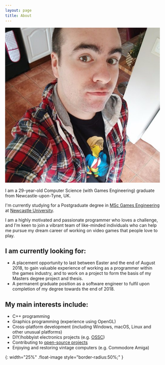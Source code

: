```yaml
---
layout: page
title: About
---
```


![me]

I am a 29-year-old Computer Science (with Games Engineering) graduate from Newcastle-upon-Tyne, UK.

I'm currently studying for a Postgraduate degree in [MSc Games Engineering](http://www.ncl.ac.uk/postgraduate/courses/degrees/computer-game-engineering-msc/) at [Newcastle University](http://www.ncl.ac.uk/).

I am a highly motivated and passionate programmer who loves a challenge, and I'm keen to join a vibrant team of like-minded individuals who can help me pursue my dream career of working on video games that people love to play.

## I am currently looking for:
  * A placement opportunity to last between Easter and the end of August 2018, to gain valuable experience of working as a programmer within the games industry, and to work on a project to form the basis of my Masters degree project and thesis.
  * A permanent graduate position as a software engineer to fulfil upon completion of my degree towards the end of 2018.

## My main interests include:
  * C++ programming
  * Graphics programming (experience using OpenGL)
  * Cross-platform development (including Windows, macOS, Linux and other unusual platforms)
  * DIY/hobbyist electronics projects (e.g. [OSSC](http://junkerhq.net/xrgb/index.php?title=OSSC))
  * Contributing to [open-source projects](http://github.com/milkytracker/milkytracker/)
  * Enjoying and restoring vintage computers (e.g. Commodore Amiga)

[me]: /assets/photos/me.jpg "Dale"
{: width="25%" .float-image style="border-radius:50%;" }